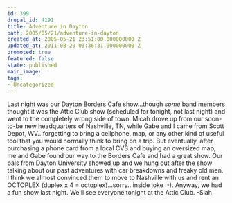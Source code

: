 ```yaml
---
id: 399
drupal_id: 4191
title: Adventure in Dayton
path: 2005/05/21/adventure-in-dayton
created_at: 2005-05-21 23:51:00.000000000 Z
updated_at: 2011-08-20 03:36:31.000000000 Z
promoted: true
featured: false
state: published
main_image: 
tags:
- Uncategorized
---
```

Last night was our Dayton Borders Cafe show...though *some* band members thought it was the Attic Club show (scheduled for tonight, not last night) and went to the completely wrong side of town. Micah drove up from our soon-to-be new headquarters of Nashville, TN, while Gabe and I came from Scott Depot, WV...forgetting to bring a cellphone, map, or any other kind of useful tool that you would normally think to bring on a trip. But eventually, after purchasing a phone card from a local CVS and buying an oversized map, me and Gabe found our way to the Borders Cafe and had a great show. Our pals from Dayton University showed up and we hung out after the show talking about our past adventures with car breakdowns and freaky old men. I think we almost convinced them to move to Nashville with us and rent an OCTOPLEX (duplex x 4 = octoplex)...sorry...inside joke :-). Anyway, we had a fun show last night. We'll see everyone tonight at the Attic Club. -Siah
